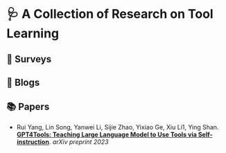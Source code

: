 # 🩺 A Collection of Research on Tool Learning



## :blue_book: Surveys





## :notebook_with_decorative_cover: Blogs



## :books: Papers

* Rui Yang, Lin Song, Yanwei Li, Sijie Zhao, Yixiao Ge, Xiu Li1, Ying Shan. [**GPT4Tools: Teaching Large Language Model to Use Tools via Self-instruction**](https://arxiv.org/pdf/2305.18752.pdf). _arXiv preprint 2023_ <br/>


